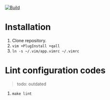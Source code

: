 [![Build][build-img]][build-url]

# Installation
1. Clone repository.
2. `vim +PlugInstall +qall`
3. `ln -s ~/.vim/app.vimrc ~/.vimrc`

# Lint configuration codes
> todo: outdated
1. `make lint`

[build-img]: https://img.shields.io/travis/gmunkhbaatarmn/dot-vim.svg
[build-url]: https://travis-ci.org/gmunkhbaatarmn/dot-vim
